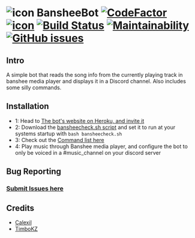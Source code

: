 # ![icon](https://u.teknik.io/znQBF.png) BansheeBot [![CodeFactor](https://www.codefactor.io/repository/github/calexil/bansheebot/badge)](https://www.codefactor.io/repository/github/calexil/bansheebot) [![icon](https://img.shields.io/badge/Heroku-Deployed-8460aa.svg)](https://bansheebot.herokuapp.com/) [![Build Status](https://travis-ci.org/calexil/BansheeBot.svg?branch=master)](https://travis-ci.org/calexil/BansheeBot) [![Maintainability](https://api.codeclimate.com/v1/badges/5cea1da12f8d344b472f/maintainability)](https://codeclimate.com/github/calexil/BansheeBot/maintainability) [![GitHub issues](https://img.shields.io/github/issues/calexil/BansheeBot.svg)](https://github.com/calexil/BansheeBot/issues)

## Intro
A simple bot that reads the song info from the currently playing track in banshee media player and displays it in a Discord channel. Also includes some silly commands.

## Installation

* 1: Head to [The bot's website on Heroku, and invite it](https://bansheebot.herokuapp.com/)
* 2: Download the [bansheecheck.sh script](https://github.com/calexil/BansheeBot/blob/master/bansheecheck.sh) and set it to run at your systems startup with `bash bansheecheck.sh`
* 3: Check out the [Command list here](https://github.com/calexil/BansheeBot/blob/master/Commands.md)
* 4: Play music through Banshee media player, and configure the bot to only be voiced in a #music_channel on your discord server

## Bug Reporting
### [Submit Issues here](https://github.com/calexil/BansheeBot/issues/new)

## Credits

* [Calexil](https://github.com/calexil)
* [TimboKZ](https://github.com/TimboKZ)

